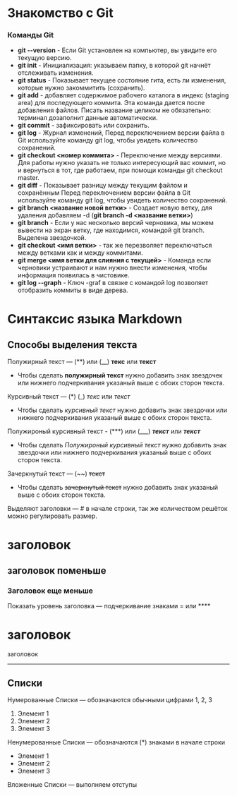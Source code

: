 # Знакомство с Git
### Команды Git
* **git --version** - Если Git установлен на компьютер, вы увидите его текущую версию.
* **git init**      - Инициализация: указываем папку, в которой git начнёт отслеживать изменения.
* **git status**    - Показывает текущее состояние гита, есть ли изменения, которые нужно закоммитить (сохранить).
* **git add**       - добавляет содержимое рабочего каталога в индекс (staging area) для последующего коммита. Эта команда дается после добавления файлов. Писать название целиком не обязательно: терминал дозаполнит данные автоматически.
* **git commit**    - зафиксировать или сохранить.
* **git log**       - Журнал изменений, Перед переключением версии файла в Git используйте команду git log, чтобы увидеть количество сохранений.
* **git checkout <номер коммита>**  - Переключение между версиями. Для работы нужно указать не только интересующий вас коммит, но и вернуться в тот, где работаем, при помощи команды git checkout master.
* **git diff**      - Показывает разницу между текущим файлом и сохранённым Перед переключением версии файла в Git используйте команду git log, чтобы увидеть количество сохранений.
* **git branch <название новой ветки>** - Создает новую ветку, для удаления добавляем -d (**git branch -d <название ветки>**)
* **git branch**    - Если у нас несколько версий черновика, мы
можем вывести на экран ветку, где находимся,
командой git branch. Выделена звездочкой.
* **git checkout <имя ветки>** - так же перезволяет переключаться между ветками как и между коммитами.
* **git merge <имя ветки для слияния с текущей>**  - Команда если черновики устраивают и нам нужно внести изменения, чтобы информация появилась в чистовике.
* **git log --graph** - Ключ -graf в связке с командой log позволяет отобразить коммиты в виде дерева.
 
 # Синтаксис языка Markdown

## Способы выделения текста

 Полужирный текст — (**) или (__) **текс** или __текст__ 
* Чтобы сделать **полужирный текст** нужно добавить знак звездочек или нижнего подчеркивания указаный выше с обоих сторон текста.
 

 Курсивный текст — (*) (_) *текс* или  _текст_ 
 * Чтобы сделать *курсивный текст* нужно добавить знак звездочки или нижнего подчеркивания указаный выше с обоих сторон текста.

 Полужироный курсивный текст - (***) или (___) ***текст*** или ___текст___
 * Чтобы сделать *Полужироный курсивный текст* нужно добавить знак звездочки или нижнего подчеркивания указаный выше с обоих сторон текста.


 Зачеркнутый текст — (~~) ~~текст~~
 * Чтобы сделать ~~зачеркнутый текст~~ нужно добавить знак указаный выше с обоих сторон текста.

 Выделяют заголовки — # в начале строки, так же количеством решёток можно регулировать размер.
 # заголовок 

 ## заголовок поменьше

 ### Заголовок еще меньше

Показать уровень заголовка — подчеркивание знаками = или ****

заголовок 
=========
заголовок 
*********

## Списки

Нумерованные Списки — обозначаются обычными цифрами 1, 2, 3
1. Элемент 1
2. Элемент 2
3. Элемент 3

 Ненумерованные Списки — обозначаются (*) знаками в начале строки
* Элемент 1
* Элемент 2
* Элемент 3

 Вложенные Списки — выполняем отступы




